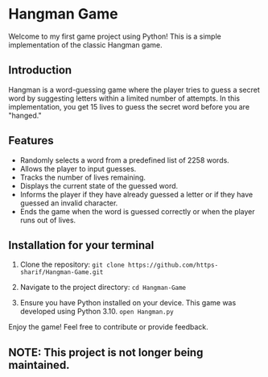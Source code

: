 # Hangman Game

Welcome to my first game project using Python! This is a simple implementation of the classic Hangman game.

## Introduction

Hangman is a word-guessing game where the player tries to guess a secret word by suggesting letters within a limited number of attempts. In this implementation, you get 15 lives to guess the secret word before you are "hanged."

## Features

- Randomly selects a word from a predefined list of 2258 words.
- Allows the player to input guesses.
- Tracks the number of lives remaining.
- Displays the current state of the guessed word.
- Informs the player if they have already guessed a letter or if they have guessed an invalid character.
- Ends the game when the word is guessed correctly or when the player runs out of lives.

## Installation for your terminal

1. Clone the repository:
```git clone https://github.com/https-sharif/Hangman-Game.git```

2. Navigate to the project directory:
```cd Hangman-Game```
3. Ensure you have Python installed on your device. This game was developed using Python 3.10.
   ```open Hangman.py```

Enjoy the game! Feel free to contribute or provide feedback.


## NOTE: This project is not longer being maintained.
